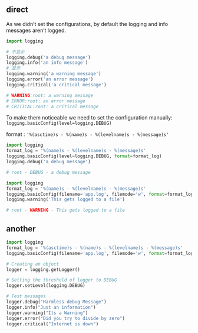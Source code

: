 ## direct
As we didn’t set the configurations, by default the logging and info messages aren’t logged. 
```python
import logging

# 不显示
logging.debug('a debug message')
logging.info('an info message')
# 显示
logging.warning('a warning message')
logging.error('an error message')
logging.critical('a critical message')

# WARNING:root: a warning message
# ERROR:root: an error message
# CRITICAL:root: a critical message
```
To make them noticeable we need to set the configuration manually: `logging.basicConfig(level=logging.DEBUG)`

format : `'%(asctime)s - %(name)s - %(levelname)s - %(message)s'`
```python
import logging
format_log = '%(name)s - %(levelname)s - %(message)s'
logging.basicConfig(level=logging.DEBUG, format=format_log)
logging.debug('a debug message')

# root - DEBUG - a debug message
```
```python
import logging
format_log = '%(name)s - %(levelname)s - %(message)s'
logging.basicConfig(filename='app.log', filemode='w', format=format_log)
logging.warning('This gets logged to a file')

# root - WARNING - This gets logged to a file
```
## another
```python
import logging
format_log = '%(asctime)s - %(name)s - %(levelname)s - %(message)s'
logging.basicConfig(filename='app.log', filemode='w', format=format_log)

# Creating an object
logger = logging.getLogger()

# Setting the threshold of logger to DEBUG
logger.setLevel(logging.DEBUG)

# Test messages
logger.debug("Harmless debug Message")
logger.info("Just an information")
logger.warning("Its a Warning")
logger.error("Did you try to divide by zero")
logger.critical("Internet is down")
```